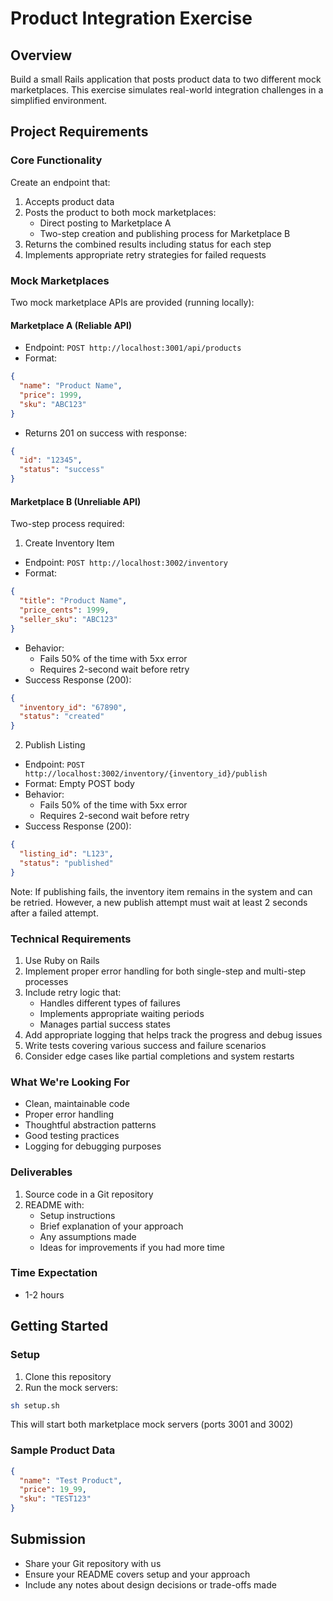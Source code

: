 # Product Integration Exercise

## Overview
Build a small Rails application that posts product data to two different mock marketplaces. This exercise simulates real-world integration challenges in a simplified environment.

## Project Requirements

### Core Functionality
Create an endpoint that:
1. Accepts product data
2. Posts the product to both mock marketplaces:
   - Direct posting to Marketplace A
   - Two-step creation and publishing process for Marketplace B
3. Returns the combined results including status for each step
4. Implements appropriate retry strategies for failed requests

### Mock Marketplaces
Two mock marketplace APIs are provided (running locally):

#### Marketplace A (Reliable API)
- Endpoint: `POST http://localhost:3001/api/products`
- Format:
```json
{
  "name": "Product Name",
  "price": 1999,
  "sku": "ABC123"
}
```
- Returns 201 on success with response:
```json
{
  "id": "12345",
  "status": "success"
}
```

#### Marketplace B (Unreliable API)
Two-step process required:

1. Create Inventory Item
- Endpoint: `POST http://localhost:3002/inventory`
- Format:
```json
{
  "title": "Product Name",
  "price_cents": 1999,
  "seller_sku": "ABC123"
}
```
- Behavior:
  - Fails 50% of the time with 5xx error
  - Requires 2-second wait before retry
- Success Response (200):
```json
{
  "inventory_id": "67890",
  "status": "created"
}
```

2. Publish Listing
- Endpoint: `POST http://localhost:3002/inventory/{inventory_id}/publish`
- Format: Empty POST body
- Behavior:
  - Fails 50% of the time with 5xx error
  - Requires 2-second wait before retry
- Success Response (200):
```json
{
  "listing_id": "L123",
  "status": "published"
}
```

Note: If publishing fails, the inventory item remains in the system and can be retried. However, a new publish attempt must wait at least 2 seconds after a failed attempt.

### Technical Requirements
1. Use Ruby on Rails
2. Implement proper error handling for both single-step and multi-step processes
3. Include retry logic that:
   - Handles different types of failures
   - Implements appropriate waiting periods
   - Manages partial success states
4. Add appropriate logging that helps track the progress and debug issues
5. Write tests covering various success and failure scenarios
6. Consider edge cases like partial completions and system restarts

### What We're Looking For
- Clean, maintainable code
- Proper error handling
- Thoughtful abstraction patterns
- Good testing practices
- Logging for debugging purposes

### Deliverables
1. Source code in a Git repository
2. README with:
   - Setup instructions
   - Brief explanation of your approach
   - Any assumptions made
   - Ideas for improvements if you had more time

### Time Expectation
- 1-2 hours

## Getting Started

### Setup
1. Clone this repository
2. Run the mock servers:
```bash
sh setup.sh
```
This will start both marketplace mock servers (ports 3001 and 3002)

### Sample Product Data
```json
{
  "name": "Test Product",
  "price": 19_99,
  "sku": "TEST123"
}
```

## Submission
- Share your Git repository with us
- Ensure your README covers setup and your approach
- Include any notes about design decisions or trade-offs made